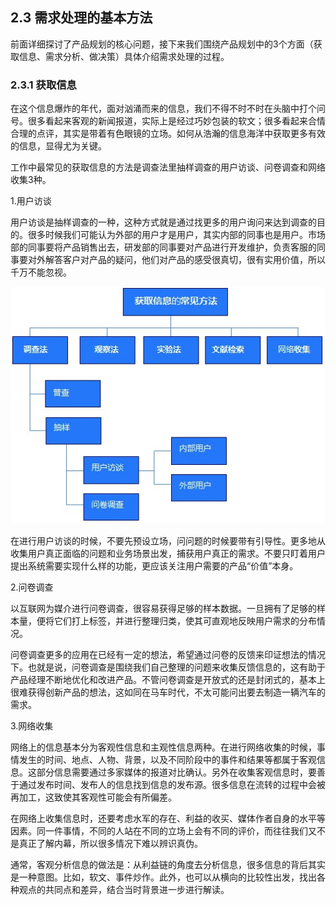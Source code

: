 ## 2.3 需求处理的基本方法

前面详细探讨了产品规划的核心问题，接下来我们围绕产品规划中的3个方面（获取信息、需求分析、做决策）具体介绍需求处理的过程。

### 2.3.1 获取信息

在这个信息爆炸的年代，面对汹涌而来的信息，我们不得不时不时在头脑中打个问号。很多看起来客观的新闻报道，实际上是经过巧妙包装的软文；很多看起来合情合理的点评，其实是带着有色眼镜的立场。如何从浩瀚的信息海洋中获取更多有效的信息，显得尤为关键。

工作中最常见的获取信息的方法是调查法里抽样调查的用户访谈、问卷调查和网络收集3种。

1.用户访谈

用户访谈是抽样调查的一种，这种方式就是通过找更多的用户询问来达到调查的目的。很多时候我们可能认为外部的用户才是用户，其实内部的同事也是用户。市场部的同事要将产品销售出去，研发部的同事要对产品进行开发维护，负责客服的同事要对外解答客户对产品的疑问，他们对产品的感受很真切，很有实用价值，所以千万不能忽视。

![](images/image01935.jpeg)

在进行用户访谈的时候，不要先预设立场，问问题的时候要带有引导性。更多地从收集用户真正面临的问题和业务场景出发，捕获用户真正的需求。不要只盯着用户提出系统需要实现什么样的功能，更应该关注用户需要的产品“价值”本身。

2.问卷调查

以互联网为媒介进行问卷调查，很容易获得足够的样本数据。一旦拥有了足够的样本量，便将它们打上标签，并进行整理归类，使其可直观地反映用户需求的分布情况。

问卷调查更多的应用在已经有一定的想法，希望通过问卷的反馈来印证想法的情况下。也就是说，问卷调查是围绕我们自己整理的问题来收集反馈信息的，这有助于产品经理不断地优化和改进产品。不管问卷调查是开放式的还是封闭式的，基本上很难获得创新产品的想法，这如同在马车时代，不太可能问出要去制造一辆汽车的需求。

3.网络收集

网络上的信息基本分为客观性信息和主观性信息两种。在进行网络收集的时候，事情发生的时间、地点、人物、背景，以及不同阶段中的事件和结果等都属于客观信息。这部分信息需要通过多家媒体的报道对比确认。另外在收集客观信息时，要善于通过发布时间、发布人的信息找到信息的发布源。很多信息在流转的过程中会被再加工，这致使其客观性可能会有所偏差。

在网络上收集信息时，还要考虑水军的存在、利益的收买、媒体作者自身的水平等因素。同一件事情，不同的人站在不同的立场上会有不同的评价，而往往我们又不是真正了解内幕，所以很多情况下难以辨识真伪。

通常，客观分析信息的做法是：从利益链的角度去分析信息，很多信息的背后其实是一种意图。比如，软文、事件炒作。此外，也可以从横向的比较性出发，找出各种观点的共同点和差异，结合当时背景进一步进行解读。
